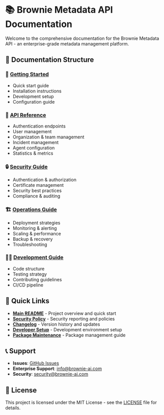 # 📚 Brownie Metadata API Documentation

Welcome to the comprehensive documentation for the Brownie Metadata API - an enterprise-grade metadata management platform.

## 📖 Documentation Structure

### 🚀 [Getting Started](./development/README.md)
- Quick start guide
- Installation instructions
- Development setup
- Configuration guide

### 🔧 [API Reference](./api/README.md)
- Authentication endpoints
- User management
- Organization & team management
- Incident management
- Agent configuration
- Statistics & metrics

### 🔒 [Security Guide](./security/README.md)
- Authentication & authorization
- Certificate management
- Security best practices
- Compliance & auditing

### 🏗️ [Operations Guide](./operations/README.md)
- Deployment strategies
- Monitoring & alerting
- Scaling & performance
- Backup & recovery
- Troubleshooting

### 👨‍💻 [Development Guide](./development/README.md)
- Code structure
- Testing strategy
- Contributing guidelines
- CI/CD pipeline

## 🎯 Quick Links

- **[Main README](../README.md)** - Project overview and quick start
- **[Security Policy](../SECURITY.md)** - Security reporting and policies
- **[Changelog](./CHANGELOG.md)** - Version history and updates
- **[Developer Setup](./DEVELOPER_SETUP.md)** - Development environment setup
- **[Package Maintenance](./PACKAGE_MAINTENANCE.md)** - Package management guide

## 📞 Support

- **Issues**: [GitHub Issues](https://github.com/longyi-brownie/brownie-metadata-api/issues)
- **Enterprise Support**: info@brownie-ai.com
- **Security**: security@brownie-ai.com

## 📄 License

This project is licensed under the MIT License - see the [LICENSE](../LICENSE) file for details.
